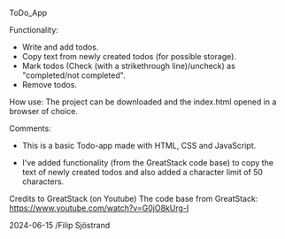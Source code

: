 ToDo_App

Functionality:
- Write and add todos.
- Copy text from newly created todos (for possible storage).
- Mark todos (Check (with a strikethrough line)/uncheck) as "completed/not completed".
- Remove todos.

How use:
The project can be downloaded and the index.html opened in a browser of choice.

Comments:
- This is a basic Todo-app made with HTML, CSS and JavaScript.

- I've added functionality (from the GreatStack code base) to copy the text of newly created todos and also added a character limit of 50 characters.

Credits to GreatStack (on Youtube)
The code base from GreatStack: https://www.youtube.com/watch?v=G0jO8kUrg-I

2024-06-15 
/Filip Sjöstrand
